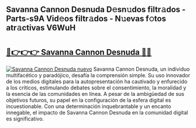 ## Savanna Cannon Desnuda D𝚎sn𝚞dos filtr𝚊dos - Parts-s9A Vid𝚎os filtr𝚊dos - N𝚞evas f𝚘tos atr𝚊ctivas V6WuH

# <h2><a href="http://mb5ht8.tromn.icu/?c=Savanna+Cannon+Desnuda">🔗👉👉👉 Savanna Cannon Desnuda 🔗🔗</a></h2>

[![Savanna Cannon Desnuda nuevo](https://i.imgur.com/pEAQMta.gif)](http://mb5ht8.tromn.icu/?c=Savanna+Cannon+Desnuda)
Savanna Cannon Desnuda, un individuo multifacético y paradójico, desafía la comprensión simple. Su uso innovador de los medios digitales para la autopresentación ha cautivado y enfurecido a los críticos, estimulando debates sobre el consentimiento, la moralidad y la esencia de las comunidades en línea. A pesar de la ambigüedad de sus objetivos futuros, su papel en la configuración de la esfera digital es incuestionable. Con una determinación inquebrantable y un encanto innegable, el impacto de Savanna Cannon Desnuda en la comunidad digital es significativo.
